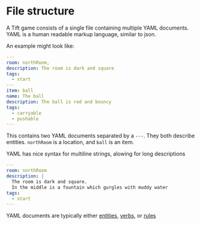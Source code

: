 # File structure

A Tift game consists of a single file containing multiple YAML documents.
YAML is a human readable markup language, similar to json.

An example might look like:

```yaml
---
room: northRoom,
description: The room is dark and square
tags: 
  - start
---
item: ball
name: The ball
description: The ball is red and bouncy
tags:
  - carryable
  - pushable
---
```

This contains two YAML documents separated by a `---`.  They both describe entities.  `northRoom` is a location, and `ball` is an item.

YAML has nice syntax for multiline strings, alowing for long descriptions
```yaml
---
room: northRoom
description: |
  The room is dark and square.
  In the middle is a fountain which gurgles with muddy water
tags:
  - start
---
```

YAML documents are typically either [entities](entities.md), [verbs](verbs.md), or [rules](rules.md)
